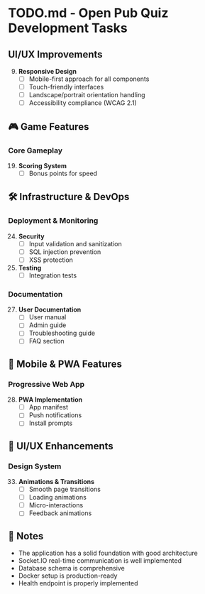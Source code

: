 # TODO.md - Open Pub Quiz Development Tasks

## UI/UX Improvements
9. **Responsive Design**
   - [ ] Mobile-first approach for all components
   - [ ] Touch-friendly interfaces
   - [ ] Landscape/portrait orientation handling
   - [ ] Accessibility compliance (WCAG 2.1)

## 🎮 Game Features

### Core Gameplay

19. **Scoring System**
    - [ ] Bonus points for speed

## 🛠 Infrastructure & DevOps

### Deployment & Monitoring
24. **Security**
    - [ ] Input validation and sanitization
    - [ ] SQL injection prevention
    - [ ] XSS protection

25. **Testing**
    - [ ] Integration tests

### Documentation

27. **User Documentation**
    - [ ] User manual
    - [ ] Admin guide
    - [ ] Troubleshooting guide
    - [ ] FAQ section

## 📱 Mobile & PWA Features

### Progressive Web App
28. **PWA Implementation**
    - [ ] App manifest
    - [ ] Push notifications
    - [ ] Install prompts

## 🎨 UI/UX Enhancements

### Design System
33. **Animations & Transitions**
    - [ ] Smooth page transitions
    - [ ] Loading animations
    - [ ] Micro-interactions
    - [ ] Feedback animations

## 📝 Notes

- The application has a solid foundation with good architecture
- Socket.IO real-time communication is well implemented
- Database schema is comprehensive
- Docker setup is production-ready
- Health endpoint is properly implemented
